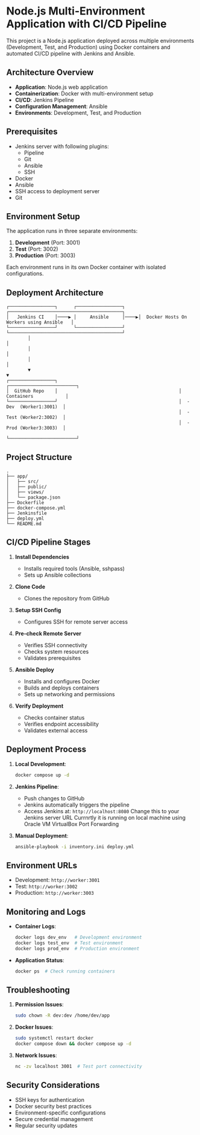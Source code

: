 # Node.js Multi-Environment Application with CI/CD Pipeline

This project is a Node.js application deployed across multiple environments (Development, Test, and Production) using Docker containers and automated CI/CD pipeline with Jenkins and Ansible.

## Architecture Overview

- **Application**: Node.js web application
- **Containerization**: Docker with multi-environment setup
- **CI/CD**: Jenkins Pipeline
- **Configuration Management**: Ansible
- **Environments**: Development, Test, and Production

## Prerequisites

- Jenkins server with following plugins:
  - Pipeline
  - Git
  - Ansible
  - SSH
- Docker
- Ansible
- SSH access to deployment server
- Git

## Environment Setup

The application runs in three separate environments:

1. **Development** (Port: 3001)
2. **Test** (Port: 3002)
3. **Production** (Port: 3003)

Each environment runs in its own Docker container with isolated configurations.

## Deployment Architecture

```
┌─────────────────┐      ┌─────────────────┐      ┌──────────────────────────────────────────┐
│   Jenkins CI    │────▶ │     Ansible     │────▶│  Docker Hosts On Workers using Ansible   │
└─────────────────┘      └─────────────────┘      └──────────────────────────────────────────┘
        │                                                             │
        │                                                             │
        │                                                             │
        ▼                                                             ▼
┌─────────────────┐                                             ┌─────────────────────────┐
│  GitHub Repo    │                                             │   Containers            │
└─────────────────┘                                             │  - Dev  (Worker1:3001)  │
                                                                │  - Test (Worker2:3002)  │
                                                                │  - Prod (Worker3:3003)  │
                                                                └─────────────────────────┘
```

## Project Structure

```
.
├── app/
│   ├── src/
│   ├── public/
│   ├── views/
│   └── package.json
├── Dockerfile
├── docker-compose.yml
├── Jenkinsfile
├── deploy.yml
└── README.md
```

## CI/CD Pipeline Stages

1. **Install Dependencies**
   - Installs required tools (Ansible, sshpass)
   - Sets up Ansible collections

2. **Clone Code**
   - Clones the repository from GitHub

3. **Setup SSH Config**
   - Configures SSH for remote server access

4. **Pre-check Remote Server**
   - Verifies SSH connectivity
   - Checks system resources
   - Validates prerequisites

5. **Ansible Deploy**
   - Installs and configures Docker
   - Builds and deploys containers
   - Sets up networking and permissions

6. **Verify Deployment**
   - Checks container status
   - Verifies endpoint accessibility
   - Validates external access

## Deployment Process

1. **Local Development**:
   ```bash
   docker compose up -d
   ```

2. **Jenkins Pipeline**:
   - Push changes to GitHub
   - Jenkins automatically triggers the pipeline
   - Access Jenkins at: `http://localhost:8080`  Change this to your Jenkins server URL Currnrtly it is running on local machine using Oracle VM VirtualBox Port Forwarding

3. **Manual Deployment**:
   ```bash
   ansible-playbook -i inventory.ini deploy.yml
   ```

## Environment URLs

- Development: `http://worker:3001`
- Test: `http://worker:3002`
- Production: `http://worker:3003`

## Monitoring and Logs

- **Container Logs**:
  ```bash
  docker logs dev_env   # Development environment
  docker logs test_env  # Test environment
  docker logs prod_env  # Production environment
  ```

- **Application Status**:
  ```bash
  docker ps  # Check running containers
  ```

## Troubleshooting

1. **Permission Issues**:
   ```bash
   sudo chown -R dev:dev /home/dev/app
   ```

2. **Docker Issues**:
   ```bash
   sudo systemctl restart docker
   docker compose down && docker compose up -d
   ```

3. **Network Issues**:
   ```bash
   nc -zv localhost 3001  # Test port connectivity
   ```

## Security Considerations

- SSH keys for authentication
- Docker security best practices
- Environment-specific configurations
- Secure credential management
- Regular security updates

